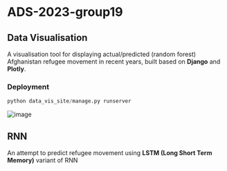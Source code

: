 # ADS-2023-group19

## Data Visualisation

A visualisation tool for displaying actual/predicted (random forest) Afghanistan refugee movement in recent years, built based on **Django** and **Plotly**.

### Deployment

```python
python data_vis_site/manage.py runserver
```

![image](https://github.com/perry-C/ADS-2023-group19/assets/55983397/73ee4f7b-43a1-429d-ac44-8034ee1ff62a)

## RNN

An attempt to predict refugee movement using **LSTM (Long Short Term Memory)** variant of RNN
